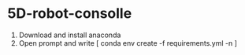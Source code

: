 # 5D-robot-consolle

1) Download and install anaconda
2) Open prompt and write [ conda env create -f requirements.yml -n <the name you prefer> ]